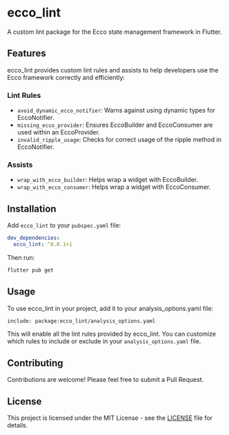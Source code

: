 # ecco_lint

A custom lint package for the Ecco state management framework in Flutter.

## Features

ecco_lint provides custom lint rules and assists to help developers use the Ecco framework correctly and efficiently:

### Lint Rules

- `avoid_dynamic_ecco_notifier`: Warns against using dynamic types for EccoNotifier.
- `missing_ecco_provider`: Ensures EccoBuilder and EccoConsumer are used within an EccoProvider.
- `invalid_ripple_usage`: Checks for correct usage of the ripple method in EccoNotifier.

### Assists

- `wrap_with_ecco_builder`: Helps wrap a widget with EccoBuilder.
- `wrap_with_ecco_consumer`: Helps wrap a widget with EccoConsumer.

## Installation

Add `ecco_lint` to your `pubspec.yaml` file:

```yaml
dev_dependencies:
  ecco_lint: ^0.0.1+1
```

Then run:

```bash
flutter pub get
```

## Usage

To use ecco_lint in your project, add it to your analysis_options.yaml file:

```bash
include: package:ecco_lint/analysis_options.yaml
```

This will enable all the lint rules provided by ecco_lint. You can customize which rules to include or exclude in your `analysis_options.yaml` file.

## Contributing
Contributions are welcome! Please feel free to submit a Pull Request.

## License
This project is licensed under the MIT License - see the [LICENSE](LICENSE) file for details.